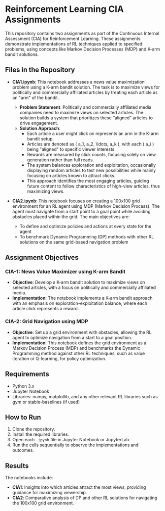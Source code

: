 # Reinforcement Learning CIA Assignments

This repository contains two assignments as part of the Continuous Internal Assessment (CIA) for Reinforcement Learning. These assignments demonstrate implementations of RL techniques applied to specified problems, using concepts like Markov Decision Processes (MDP) and K-arm bandit solutions.

## Files in the Repository

- **CIA1.ipynb**: This notebook addresses a news value maximization problem using a K-arm bandit solution. The task is to maximize views for politically and commercially affiliated articles by treating each article as an "arm" of the bandit. 
  - **Problem Statement**: Politically and commercially affiliated media companies need to maximize views on selected articles. The solution builds a system that prioritizes these “aligned” articles to drive engagement.
  - **Solution Approach**: 
    - Each article a user might click on represents an arm in the K-arm bandit setup.
    - Articles are denoted as \( a_1, a_2, \ldots, a_k \), with each \( a_i \) being "aligned" to specific viewer interests.
    - Rewards are measured by click counts, focusing solely on view generation rather than full reads.
    - The system balances exploration and exploitation, occasionally displaying random articles to test new possibilities while mainly focusing on articles known to attract clicks.
    - This approach identifies the most engaging articles, guiding future content to follow characteristics of high-view articles, thus maximizing views.

- **CIA2.ipynb**: This notebook focuses on creating a 100x100 grid environment for an RL agent using MDP (Markov Decision Process). The agent must navigate from a start point to a goal point while avoiding obstacles placed within the grid. The main objectives are:
  - To define and optimize policies and actions at every state for the agent
  - To benchmark Dynamic Programming (DP) methods with other RL solutions on the same grid-based navigation problem

## Assignment Objectives

### CIA-1: News Value Maximizer using K-arm Bandit
- **Objective**: Develop a K-arm bandit solution to maximize views on selected articles, with a focus on politically and commercially affiliated media.
- **Implementation**: The notebook implements a K-arm bandit approach with an emphasis on exploration-exploitation balance, where each article click represents a reward.


### CIA-2: Grid Navigation using MDP
- **Objective**: Set up a grid environment with obstacles, allowing the RL agent to optimize navigation from a start to a goal position.
- **Implementation**: This notebook defines the grid environment as a Markov Decision Process (MDP) and benchmarks the Dynamic Programming method against other RL techniques, such as value iteration or Q-learning, for policy optimization.

## Requirements
- Python 3.x
- Jupyter Notebook
- Libraries: numpy, matplotlib, and any other relevant RL libraries such as gym or stable-baselines (if used)

## How to Run
1. Clone the repository.
2. Install the required libraries.
3. Open each `.ipynb` file in Jupyter Notebook or JupyterLab.
4. Run the cells sequentially to observe the implementations and outcomes.

## Results
The notebooks include:
- **CIA1**: Insights into which articles attract the most views, providing guidance for maximizing viewership.
- **CIA2**: Comparative analysis of DP and other RL solutions for navigating the 100x100 grid environment.
